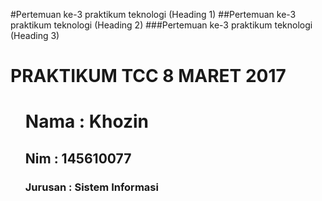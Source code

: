 #Pertemuan ke-3 praktikum teknologi  (Heading 1)
##Pertemuan ke-3 praktikum teknologi (Heading 2)
###Pertemuan ke-3 praktikum teknologi  (Heading 3)

<h1>PRAKTIKUM TCC 8 MARET 2017</h2>
<ul>
<h1>Nama : Khozin </h1>
<h2>Nim : 145610077</h2>
<h3>Jurusan : Sistem Informasi </h3>
</ul>
